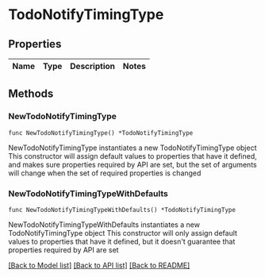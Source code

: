 # TodoNotifyTimingType

## Properties

Name | Type | Description | Notes
------------ | ------------- | ------------- | -------------

## Methods

### NewTodoNotifyTimingType

`func NewTodoNotifyTimingType() *TodoNotifyTimingType`

NewTodoNotifyTimingType instantiates a new TodoNotifyTimingType object
This constructor will assign default values to properties that have it defined,
and makes sure properties required by API are set, but the set of arguments
will change when the set of required properties is changed

### NewTodoNotifyTimingTypeWithDefaults

`func NewTodoNotifyTimingTypeWithDefaults() *TodoNotifyTimingType`

NewTodoNotifyTimingTypeWithDefaults instantiates a new TodoNotifyTimingType object
This constructor will only assign default values to properties that have it defined,
but it doesn't guarantee that properties required by API are set


[[Back to Model list]](../README.md#documentation-for-models) [[Back to API list]](../README.md#documentation-for-api-endpoints) [[Back to README]](../README.md)


